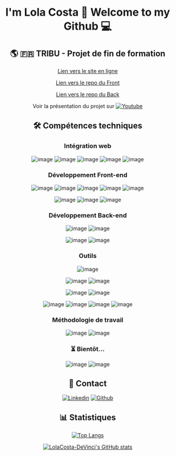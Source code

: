 
<div align="center">

# I'm Lola Costa 👋 Welcome to my Github :computer:


## :earth_americas: :fr: TRIBU - Projet de fin de formation

[Lien vers le site en ligne](https://tribu.surge.sh/)
	
[Lien vers le repo du Front](https://github.com/LolaCosta-DeVinci/projet-tribu-front)

[Lien vers le repo du Back](https://github.com/svitlanaburlak/Projet_fin_formation_Symfony)
	

Voir la présentation du projet sur <a href="https://www.youtube.com/watch?v=Q3WiRGLeXSQ&t=426s
" target="_blank"><img src="https://img.shields.io/badge/YouTube-FF0000?style=for-the-badge&logo=youtube&logoColor=white" 
alt="Youtube"/></a>


## :hammer_and_wrench: Compétences techniques
### Intégration web
![image](https://img.shields.io/badge/HTML5-E34F26?style=for-the-badge&logo=html5&logoColor=white)
![image](https://img.shields.io/badge/CSS3-1572B6?style=for-the-badge&logo=css3&logoColor=white)
![image](https://img.shields.io/badge/Sass-CC6699?style=for-the-badge&logo=sass&logoColor=white)
![image](https://img.shields.io/badge/Bootstrap-563D7C?style=for-the-badge&logo=bootstrap&logoColor=white)
![image](https://img.shields.io/badge/semantic%20ui%20react-35BDB2?style=for-the-badge&logo=semanticuireact&logoColor=white)


### Développement Front-end
![image](https://img.shields.io/badge/JavaScript-323330?style=for-the-badge&logo=javascript&logoColor=F7DF1E)
![image](https://img.shields.io/badge/React-20232A?style=for-the-badge&logo=react&logoColor=61DAFB)
![image](https://img.shields.io/badge/React_Router-CA4245?style=for-the-badge&logo=react-router&logoColor=white)
![image](https://camo.githubusercontent.com/ed9428825aeaed8d8c99eb46d3c7d1c50ebd2d98e11aa7cea5a1f1ceaecda63e/68747470733a2f2f696d672e736869656c64732e696f2f7374617469632f76313f7374796c653d666f722d7468652d6261646765266d6573736167653d52656163742b486f6f6b2b466f726d26636f6c6f723d454335393930266c6f676f3d52656163742b486f6f6b2b466f726d266c6f676f436f6c6f723d464646464646266c6162656c3d)
![image](https://img.shields.io/badge/Redux-593D88?style=for-the-badge&logo=redux&logoColor=white)


![image](https://img.shields.io/badge/npm-CB3837?style=for-the-badge&logo=npm&logoColor=white)
![image](https://img.shields.io/badge/Yarn-2C8EBB?style=for-the-badge&logo=yarn&logoColor=white)
![image](https://img.shields.io/badge/eslint-3A33D1?style=for-the-badge&logo=eslint&logoColor=white)


### Développement Back-end
![image](https://img.shields.io/badge/PHP-777BB4?style=for-the-badge&logo=php&logoColor=white)
![image](https://img.shields.io/badge/MySQL-005C84?style=for-the-badge&logo=mysql&logoColor=white)


![image](https://camo.githubusercontent.com/1b878aea1ad9b83a14a162602558646dcab3ee0107304bcd5c13c37282884d82/68747470733a2f2f696d672e736869656c64732e696f2f7374617469632f76313f7374796c653d666f722d7468652d6261646765266d6573736167653d4d564326636f6c6f723d3836354632266c6162656c3d)
![image](https://camo.githubusercontent.com/d923d9dd5c9301688af230a00ed9828ee4809ca01b085a16d1d1bdb23aa50ae0/68747470733a2f2f696d672e736869656c64732e696f2f7374617469632f76313f7374796c653d666f722d7468652d6261646765266d6573736167653d41504926636f6c6f723d383335324343266c6162656c3d)


### Outils
![image](https://img.shields.io/badge/Visual_Studio_Code-0078D4?style=for-the-badge&logo=visual%20studio%20code&logoColor=white)

![image](https://img.shields.io/badge/Linux-FCC624?style=for-the-badge&logo=linux&logoColor=black)
![image](https://img.shields.io/badge/Ubuntu-E95420?style=for-the-badge&logo=ubuntu&logoColor=white)


![image](https://img.shields.io/badge/GIT-E44C30?style=for-the-badge&logo=git&logoColor=white)
![image](https://img.shields.io/badge/GitHub-100000?style=for-the-badge&logo=github&logoColor=white)

![image](https://img.shields.io/badge/Discord-5865F2?style=for-the-badge&logo=discord&logoColor=white)
![image](https://img.shields.io/badge/Slack-4A154B?style=for-the-badge&logo=slack&logoColor=white)
![image](https://camo.githubusercontent.com/a87e5aa7e0e53d9ac0259655a4a4ac9c8002943af1e2ea9a531d0b1119843700/68747470733a2f2f696d672e736869656c64732e696f2f7374617469632f76313f7374796c653d666f722d7468652d6261646765266d6573736167653d476f6f676c652b447269766526636f6c6f723d343238354634266c6f676f3d476f6f676c652b4472697665266c6f676f436f6c6f723d464646464646266c6162656c3d)
![image](https://img.shields.io/badge/Trello-0052CC?style=for-the-badge&logo=trello&logoColor=white)


### Méthodologie de travail
![image](https://camo.githubusercontent.com/e181fb71b9160b462776f8256f59f5b8f90c145c0c74e6d9a36323fae1ef7cb8/68747470733a2f2f696d672e736869656c64732e696f2f7374617469632f76313f7374796c653d666f722d7468652d6261646765266d6573736167653d4167696c6526636f6c6f723d353836354632266c6f676f3d4167696c65266c6f676f436f6c6f723d464646464646266c6162656c3d)
![image](https://camo.githubusercontent.com/dcd593c8d9cb05236ce6528bc1436daaeca7dd0b66b8b7c121898a63b0a98ad5/68747470733a2f2f696d672e736869656c64732e696f2f7374617469632f76313f7374796c653d666f722d7468652d6261646765266d6573736167653d536372756d26636f6c6f723d303035324343266c6f676f3d536372756d266c6f676f436f6c6f723d464646464646266c6162656c3d)
	

### :hourglass_flowing_sand: Bientôt...
![image](https://img.shields.io/badge/typescript-%23007ACC.svg?style=for-the-badge&logo=typescript&logoColor=white)
![image](https://img.shields.io/badge/Node.js-339933?style=for-the-badge&logo=nodedotjs&logoColor=white)



## :calling: Contact
[![Linkedin](https://img.shields.io/badge/LinkedIn-0077B5?style=for-the-badge&logo=linkedin&logoColor=white)](https://www.linkedin.com/in/lolacosta1/)
[![Github](https://img.shields.io/badge/GitHub-100000?style=for-the-badge&logo=github&logoColor=white)](https://github.com/LolaCosta-DeVinci)
	


## :bar_chart: Statistiques

[![Top Langs](https://github-readme-stats.vercel.app/api/top-langs/?username=LolaCosta-DeVinci)](https://github.com/LolaCosta-DeVinci/github-readme-stats)


[![LolaCosta-DeVinci's GitHub stats](https://github-readme-stats.vercel.app/api?username=LolaCosta-DeVinci&show_icons=true&theme=ayu-mirage&count_private=true)](https://github.com/LolaCosta-DeVinci/github-readme-stats)
  
</div>

